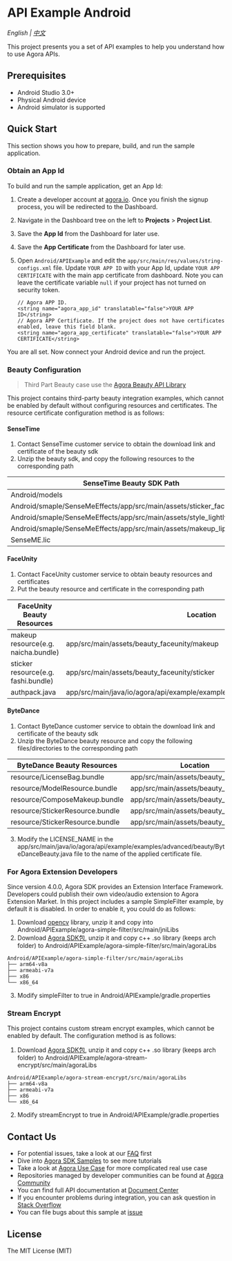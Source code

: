 # API Example Android

*English | [中文](README.zh.md)*

This project presents you a set of API examples to help you understand how to use Agora APIs.

## Prerequisites

- Android Studio 3.0+
- Physical Android device
- Android simulator is supported

## Quick Start

This section shows you how to prepare, build, and run the sample application.

### Obtain an App Id

To build and run the sample application, get an App Id:

1. Create a developer account at [agora.io](https://dashboard.agora.io/signin/). Once you finish the signup process, you will be redirected to the Dashboard.
2. Navigate in the Dashboard tree on the left to **Projects** > **Project List**.
3. Save the **App Id** from the Dashboard for later use.
4. Save the **App Certificate** from the Dashboard for later use.

5. Open `Android/APIExample` and edit the `app/src/main/res/values/string-configs.xml` file. Update `YOUR APP ID` with your App Id, update `YOUR APP CERTIFICATE` with the main app certificate from dashboard. Note you can leave the certificate variable `null` if your project has not turned on security token.

    ```
    // Agora APP ID.
    <string name="agora_app_id" translatable="false">YOUR APP ID</string>
    // Agora APP Certificate. If the project does not have certificates enabled, leave this field blank.
    <string name="agora_app_certificate" translatable="false">YOUR APP CERTIFICATE</string>
    ```

You are all set. Now connect your Android device and run the project.

### Beauty Configuration

> Third Part Beauty case use
> the [Agora Beauty API Library](https://github.com/AgoraIO-Community/BeautyAPI)

This project contains third-party beauty integration examples, which cannot be enabled by default
without configuring resources and certificates. The resource certificate configuration method is as
follows:

#### SenseTime

1. Contact SenseTime customer service to obtain the download link and certificate of the beauty sdk
2. Unzip the beauty sdk, and copy the following resources to the corresponding path

| SenseTime Beauty SDK Path                                            | Location                                                 |
|----------------------------------------------------------------------|----------------------------------------------------------|
| Android/models                                                       | app/src/main/assets/beauty_sensetime/models              |
| Android/smaple/SenseMeEffects/app/src/main/assets/sticker_face_shape | app/src/main/assets/beauty_sensetime/sticker_face_shape  |
| Android/smaple/SenseMeEffects/app/src/main/assets/style_lightly      | app/src/main/assets/beauty_sensetime/style_lightly       |
| Android/smaple/SenseMeEffects/app/src/main/assets/makeup_lip         | app/src/main/assets/beauty_sensetime/makeup_lip          |
| SenseME.lic                                                          | app/src/main/assets/beauty_sensetime/license/SenseME.lic |

#### FaceUnity

1. Contact FaceUnity customer service to obtain beauty resources and certificates
2. Put the beauty resource and certificate in the corresponding path

| FaceUnity Beauty Resources          | Location                                                                       |
|-------------------------------------|--------------------------------------------------------------------------------|
| makeup resource(e.g. naicha.bundle) | app/src/main/assets/beauty_faceunity/makeup                                    |
| sticker resource(e.g. fashi.bundle) | app/src/main/assets/beauty_faceunity/sticker                                   |
| authpack.java                       | app/src/main/java/io/agora/api/example/examples/advanced/beauty/authpack.java  |

#### ByteDance

1. Contact ByteDance customer service to obtain the download link and certificate of the beauty sdk
2. Unzip the ByteDance beauty resource and copy the following files/directories to the corresponding path

| ByteDance Beauty Resources      | Location                             |
|---------------------------------|--------------------------------------|
| resource/LicenseBag.bundle      | app/src/main/assets/beauty_bytedance |
| resource/ModelResource.bundle   | app/src/main/assets/beauty_bytedance |
| resource/ComposeMakeup.bundle   | app/src/main/assets/beauty_bytedance |
| resource/StickerResource.bundle | app/src/main/assets/beauty_bytedance |
| resource/StickerResource.bundle | app/src/main/assets/beauty_bytedance |

3. Modify the LICENSE_NAME in the app/src/main/java/io/agora/api/example/examples/advanced/beauty/ByteDanceBeauty.java file to the name of the applied certificate file.


### For Agora Extension Developers

Since version 4.0.0, Agora SDK provides an Extension Interface Framework. Developers could publish their own video/audio extension to Agora Extension Market. In this project includes a sample SimpleFilter example, by default it is disabled.
In order to enable it, you could do as follows:

1. Download [opencv](https://agora-adc-artifacts.s3.cn-north-1.amazonaws.com.cn/androidLibs/opencv4.zip) library, unzip it and copy into Android/APIExample/agora-simple-filter/src/main/jniLibs
2. Download [Agora SDK包](https://doc.shengwang.cn/doc/rtc/android/resources), unzip it and copy c++ .so library (keeps arch folder) to Android/APIExample/agora-simple-filter/src/main/agoraLibs

```text
Android/APIExample/agora-simple-filter/src/main/agoraLibs
├── arm64-v8a
├── armeabi-v7a
├── x86
└── x86_64
```

3. Modify simpleFilter to true in Android/APIExample/gradle.properties

### Stream Encrypt

This project contains custom stream encrypt examples, which cannot be enabled by default. 
The configuration method is as follows:

1. Download [Agora SDK包](https://doc.shengwang.cn/doc/rtc/android/resources), unzip it and copy c++ .so library (keeps arch folder) to Android/APIExample/agora-stream-encrypt/src/main/agoraLibs

```text
Android/APIExample/agora-stream-encrypt/src/main/agoraLibs
├── arm64-v8a
├── armeabi-v7a
├── x86
└── x86_64
```

2. Modify streamEncrypt to true in Android/APIExample/gradle.properties


## Contact Us

- For potential issues, take a look at our [FAQ](https://docs.agora.io/en/faq) first
- Dive into [Agora SDK Samples](https://github.com/AgoraIO) to see more tutorials
- Take a look at [Agora Use Case](https://github.com/AgoraIO-usecase) for more complicated real use case
- Repositories managed by developer communities can be found at [Agora Community](https://github.com/AgoraIO-Community)
- You can find full API documentation at [Document Center](https://docs.agora.io/en/)
- If you encounter problems during integration, you can ask question in [Stack Overflow](https://stackoverflow.com/questions/tagged/agora.io)
- You can file bugs about this sample at [issue](https://github.com/AgoraIO/API-Examples/issues)

## License

The MIT License (MIT)
